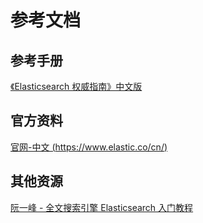 # 参考文档

## 参考手册

[《Elasticsearch 权威指南》中文版](https://www.elastic.co/guide/cn/index.html?baymax=rtp&elektra=home&storm=sub1&iesrc=ctr)


## 官方资料

[官网-中文 (https://www.elastic.co/cn/)](https://www.elastic.co/cn/)


## 其他资源

[阮一峰 - 全文搜索引擎 Elasticsearch 入门教程](http://www.ruanyifeng.com/blog/2017/08/elasticsearch.html)


